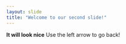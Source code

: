 ```yaml
---
layout: slide
title: "Welcome to our second slide!"
---
```

**It will look nice**
Use the left arrow to go back!
